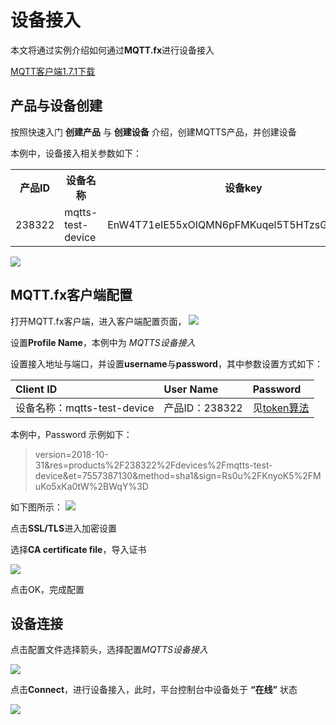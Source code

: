 # 设备接入

本文将通过实例介绍如何通过**MQTT.fx**进行设备接入

[MQTT客户端1.7.1下载](http://www.jensd.de/apps/mqttfx/1.7.1/)

## 产品与设备创建

按照快速入门 **创建产品** 与 **创建设备** 介绍，创建MQTTS产品，并创建设备

本例中，设备接入相关参数如下：

<table>
<tr><th width="20%">产品ID</th><th width="30%">设备名称</th><th>设备key</th></tr>
<tr><td>238322</td><td>mqtts-test-device</td><td>EnW4T71eIE55xOIQMN6pFMKuqel5T5HTzsGJRPiDhlM=</td></tr>
</table>

![](/images/MQTTS/设备列表.png)

## MQTT.fx客户端配置

打开MQTT.fx客户端，进入客户端配置页面，
![](/images/mq/example/客户端配置入口.png)

设置**Profile Name**，本例中为 *MQTTS设备接入*

设置接入地址与端口，并设置**username**与**password**，其中参数设置方式如下：

|Client ID|User Name|Password|
|:-|:-|:-|
|设备名称：mqtts-test-device|产品ID：238322|见[token算法](/book/manual/auth/token.md)|

本例中，Password 示例如下：

> version=2018-10-31&res=products%2F238322%2Fdevices%2Fmqtts-test-device&et=7557387130&method=sha1&sign=Rs0u%2FKnyoK5%2FMuKo5xKa0tW%2BWqY%3D

如下图所示：
![](/images/MQTTS/.fx配置.png)

点击**SSL/TLS**进入加密设置

选择**CA certificate file**，导入证书

![](/images/MQTTS/证书选择.png)

点击OK，完成配置

## 设备连接
点击配置文件选择箭头，选择配置*MQTTS设备接入*

![](/images/MQTTS/选择配置.png)

点击**Connect**，进行设备接入，此时，平台控制台中设备处于 **“在线”** 状态

![](/images/MQTTS/设备在线.png)


